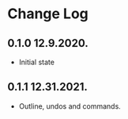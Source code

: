 # Change Log

## 0.1.0 12.9.2020.

- Initial state

## 0.1.1 12.31.2021.

- Outline, undos and commands.

